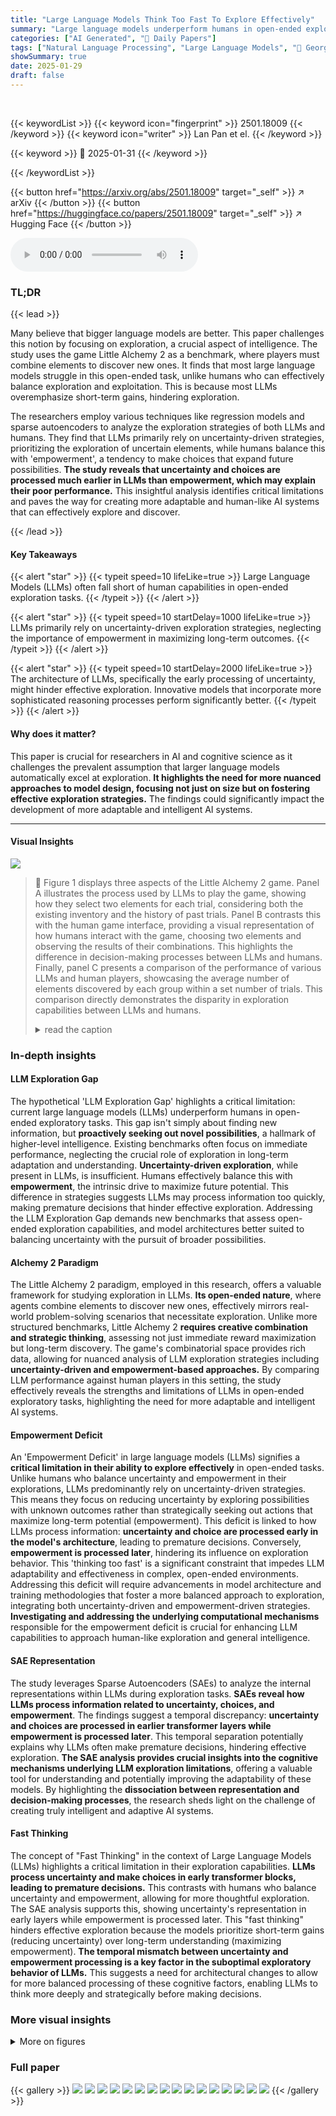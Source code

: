 ```yaml
---
title: "Large Language Models Think Too Fast To Explore Effectively"
summary: "Large language models underperform humans in open-ended exploration due to prioritizing immediate choices over long-term strategic thinking, but innovative models show promise."
categories: ["AI Generated", "🤗 Daily Papers"]
tags: ["Natural Language Processing", "Large Language Models", "🏢 Georgia Institute of Technology",]
showSummary: true
date: 2025-01-29
draft: false
---
```


<br>

{{< keywordList >}}
{{< keyword icon="fingerprint" >}} 2501.18009 {{< /keyword >}}
{{< keyword icon="writer" >}} Lan Pan et el. {{< /keyword >}}
 
{{< keyword >}} 🤗 2025-01-31 {{< /keyword >}}
 
{{< /keywordList >}}

{{< button href="https://arxiv.org/abs/2501.18009" target="_self" >}}
↗ arXiv
{{< /button >}}
{{< button href="https://huggingface.co/papers/2501.18009" target="_self" >}}
↗ Hugging Face
{{< /button >}}



<audio controls>
    <source src="https://ai-paper-reviewer.com/2501.18009/podcast.wav" type="audio/wav">
    Your browser does not support the audio element.
</audio>


### TL;DR


{{< lead >}}

Many believe that bigger language models are better.  This paper challenges this notion by focusing on exploration, a crucial aspect of intelligence.  The study uses the game Little Alchemy 2 as a benchmark, where players must combine elements to discover new ones.  It finds that most large language models struggle in this open-ended task, unlike humans who can effectively balance exploration and exploitation. This is because most LLMs overemphasize short-term gains, hindering exploration.

The researchers employ various techniques like regression models and sparse autoencoders to analyze the exploration strategies of both LLMs and humans.  They find that LLMs primarily rely on uncertainty-driven strategies, prioritizing the exploration of uncertain elements, while humans balance this with 'empowerment', a tendency to make choices that expand future possibilities.  **The study reveals that uncertainty and choices are processed much earlier in LLMs than empowerment, which may explain their poor performance.** This insightful analysis identifies critical limitations and paves the way for creating more adaptable and human-like AI systems that can effectively explore and discover.

{{< /lead >}}


#### Key Takeaways

{{< alert "star" >}}
{{< typeit speed=10 lifeLike=true >}} Large Language Models (LLMs) often fall short of human capabilities in open-ended exploration tasks. {{< /typeit >}}
{{< /alert >}}

{{< alert "star" >}}
{{< typeit speed=10 startDelay=1000 lifeLike=true >}} LLMs primarily rely on uncertainty-driven exploration strategies, neglecting the importance of empowerment in maximizing long-term outcomes. {{< /typeit >}}
{{< /alert >}}

{{< alert "star" >}}
{{< typeit speed=10 startDelay=2000 lifeLike=true >}} The architecture of LLMs, specifically the early processing of uncertainty, might hinder effective exploration.  Innovative models that incorporate more sophisticated reasoning processes perform significantly better. {{< /typeit >}}
{{< /alert >}}

#### Why does it matter?
This paper is crucial for researchers in AI and cognitive science as it challenges the prevalent assumption that larger language models automatically excel at exploration.  **It highlights the need for more nuanced approaches to model design, focusing not just on size but on fostering effective exploration strategies.** The findings could significantly impact the development of more adaptable and intelligent AI systems.

------
#### Visual Insights



![](https://arxiv.org/html/2501.18009/extracted/6165125/Fig1.png)

> 🔼 Figure 1 displays three aspects of the Little Alchemy 2 game. Panel A illustrates the process used by LLMs to play the game, showing how they select two elements for each trial, considering both the existing inventory and the history of past trials. Panel B contrasts this with the human game interface, providing a visual representation of how humans interact with the game, choosing two elements and observing the results of their combinations. This highlights the difference in decision-making processes between LLMs and humans. Finally, panel C presents a comparison of the performance of various LLMs and human players, showcasing the average number of elements discovered by each group within a set number of trials. This comparison directly demonstrates the disparity in exploration capabilities between LLMs and humans.
> <details>
> <summary>read the caption</summary>
> Figure 1: A: LLMs Game Process. LLMs select two elements per trial based on the inventory and trial history. B: Human Game Interface. Players select two elements to discover new elements, added to the inventory. C: LLMs and Human Performance.
> </details>







### In-depth insights


#### LLM Exploration Gap
The hypothetical 'LLM Exploration Gap' highlights a critical limitation: current large language models (LLMs) underperform humans in open-ended exploratory tasks.  This gap isn't simply about finding new information, but **proactively seeking out novel possibilities**, a hallmark of higher-level intelligence.  Existing benchmarks often focus on immediate performance, neglecting the crucial role of exploration in long-term adaptation and understanding.  **Uncertainty-driven exploration**, while present in LLMs, is insufficient.  Humans effectively balance this with **empowerment**, the intrinsic drive to maximize future potential.  This difference in strategies suggests LLMs may process information too quickly, making premature decisions that hinder effective exploration.  Addressing the LLM Exploration Gap demands new benchmarks that assess open-ended exploration capabilities, and model architectures better suited to balancing uncertainty with the pursuit of broader possibilities.

#### Alchemy 2 Paradigm
The Little Alchemy 2 paradigm, employed in this research, offers a valuable framework for studying exploration in LLMs.  **Its open-ended nature**, where agents combine elements to discover new ones, effectively mirrors real-world problem-solving scenarios that necessitate exploration.  Unlike more structured benchmarks, Little Alchemy 2 **requires creative combination and strategic thinking**, assessing not just immediate reward maximization but long-term discovery. The game's combinatorial space provides rich data, allowing for nuanced analysis of LLM exploration strategies including **uncertainty-driven and empowerment-based approaches.** By comparing LLM performance against human players in this setting, the study effectively reveals the strengths and limitations of LLMs in open-ended exploratory tasks, highlighting the need for more adaptable and intelligent AI systems.

#### Empowerment Deficit
An 'Empowerment Deficit' in large language models (LLMs) signifies a **critical limitation in their ability to explore effectively** in open-ended tasks.  Unlike humans who balance uncertainty and empowerment in their explorations, LLMs predominantly rely on uncertainty-driven strategies. This means they focus on reducing uncertainty by exploring possibilities with unknown outcomes rather than strategically seeking out actions that maximize long-term potential (empowerment). This deficit is linked to how LLMs process information: **uncertainty and choice are processed early in the model's architecture**, leading to premature decisions. Conversely, **empowerment is processed later**, hindering its influence on exploration behavior. This 'thinking too fast' is a significant constraint that impedes LLM adaptability and effectiveness in complex, open-ended environments.  Addressing this deficit will require advancements in model architecture and training methodologies that foster a more balanced approach to exploration, integrating both uncertainty-driven and empowerment-driven strategies.  **Investigating and addressing the underlying computational mechanisms** responsible for the empowerment deficit is crucial for enhancing LLM capabilities to approach human-like exploration and general intelligence.

#### SAE Representation
The study leverages Sparse Autoencoders (SAEs) to analyze the internal representations within LLMs during exploration tasks.  **SAEs reveal how LLMs process information related to uncertainty, choices, and empowerment**. The findings suggest a temporal discrepancy: **uncertainty and choices are processed in earlier transformer layers while empowerment is processed later**.  This temporal separation potentially explains why LLMs often make premature decisions, hindering effective exploration.  **The SAE analysis provides crucial insights into the cognitive mechanisms underlying LLM exploration limitations**, offering a valuable tool for understanding and potentially improving the adaptability of these models.  By highlighting the **dissociation between representation and decision-making processes**, the research sheds light on the challenge of creating truly intelligent and adaptive AI systems.

#### Fast Thinking
The concept of "Fast Thinking" in the context of Large Language Models (LLMs) highlights a critical limitation in their exploration capabilities.  **LLMs process uncertainty and make choices in early transformer blocks, leading to premature decisions.** This contrasts with humans who balance uncertainty and empowerment, allowing for more thoughtful exploration. The SAE analysis supports this, showing uncertainty's representation in early layers while empowerment is processed later.  This "fast thinking" hinders effective exploration because the models prioritize short-term gains (reducing uncertainty) over long-term understanding (maximizing empowerment).  **The temporal mismatch between uncertainty and empowerment processing is a key factor in the suboptimal exploratory behavior of LLMs.**  This suggests a need for architectural changes to allow for more balanced processing of these cognitive factors, enabling LLMs to think more deeply and strategically before making decisions.


### More visual insights

<details>
<summary>More on figures
</summary>


![](https://arxiv.org/html/2501.18009/extracted/6165125/Fig2.png)

> 🔼 Figure 2 presents a comparative analysis of the performance of LLMs and humans in the Little Alchemy 2 game across different temperatures.  Panel A displays the average inventory size (number of unique elements discovered) over 500 trials for various LLMs (gpt-4o, LLaMA3.1-8B, LLaMA3.1-70B) and humans, each tested at four different temperatures (0.0, 0.3, 0.7, and 1.0).  The best performance for the LLMs is observed at temperature 1.0. Panel B shows the breakdown of trial behaviors (repeated, successful, initial combinations, etc.) at their respective best temperatures, comparing the LLMs to humans and the exceptionally performing 01 model. Panel C illustrates the LLM inventory size relative to human percentiles, further contextualizing the LLMs' performance.
> <details>
> <summary>read the caption</summary>
> Figure 2: A: Human and LLMs different Temperatures’ Performance.LLM and Human Performance Across Temperatures. For LLMs, we set four temperatures(0, 0.3, 0.7, 1). LLMs (gpt-4o, LLaMA3.1-8B, LLaMA3.1-70B) achieve their best performance at temperature=1temperature1\text{temperature}=1temperature = 1. B: Human and LLMs Best Temperatures’ Behaviors. According to whether the combination selected by each trial is repeated, successful, and initial, the behavior of each LLM trial is divided into 5 categories. Compare the temperature at which LLM performs best with humans and o1 behavior. C: LLM Inventory Performance Relative to Human Percentiles.
> </details>



![](https://arxiv.org/html/2501.18009/extracted/6165125/Fig3.png)

> 🔼 Figure 3 presents a regression analysis examining the influence of temperature and model type on empowerment and uncertainty in decision-making during an exploration task.  The graph displays the average regression estimates for empowerment and uncertainty across different temperature settings (0.0, 0.3, 0.7, 1.0) for various language models (gpt-4o, LLaMA3.1-8B, LLaMA3.1-70B, and o1) and humans.  The results reveal that all language models except o1 demonstrate lower empowerment weights than humans.  Conversely, as the temperature increases, uncertainty weights tend to increase for all models, with model o1 exhibiting the highest uncertainty weights, mirroring the pattern observed in human participants.
> <details>
> <summary>read the caption</summary>
> Figure 3: Regression Estimates by Temperature and Model. All models show lower empowerment weights than humans, except o1. As temperature increases, uncertainty weights rise, with o1 showing the highest weights across all models and humans.
> </details>



![](https://arxiv.org/html/2501.18009/extracted/6165125/Fig4.png)

> 🔼 Figure 4 presents a comprehensive analysis of the exploration strategies employed by large language models (LLMs) in the Little Alchemy 2 game. Panel A reveals the correlation between cognitive variables (uncertainty, empowerment, choices) and different transformer layers within the LLM using Sparse Autoencoders (SAE). The analysis shows that uncertainty and choices are predominantly represented in early layers, whereas empowerment is processed in later layers, suggesting a temporal mismatch in information processing that hinders effective exploration. Panel B displays regression results, showing the impact of ablating either empowerment or uncertainty on the model's performance. This highlights the crucial role of uncertainty-driven strategies in the task. Panel C demonstrates that reducing uncertainty significantly lowers the average number of elements discovered by the model, which further reinforces the importance of uncertainty in driving exploration.
> <details>
> <summary>read the caption</summary>
> Figure 4: A: SAE Correlation Analysis. Maximum correlation of uncertainty values across layers, peaking at layer 2. Maximum correlation of empowerment values across layers, peaking at layer 72. Maximum correlation of choices across layers, peaking at layer 1. B: LLaMA3.1-70B Intervention Regression Results. The regression estimates for empowerment, and uncertainty under the original condition(LLaMA3.1-70B, temperature = 1), empowerment intervention (set to 0), and uncertainty intervention (set to 0). C: LLaMA3.1-70B Average Inventory of Interventions. Uncertainty intervention significantly reduces the average inventory, indicating its essential role in model performance.
> </details>



![](https://arxiv.org/html/2501.18009/extracted/6165125/average_game_difficulty.png)

> 🔼 This figure illustrates the relationship between inventory size and the probability of success in the Little Alchemy 2 game.  As the inventory size (number of elements discovered) increases, the probability of successfully creating new elements by combining existing ones decreases.  This is because the number of possible combinations grows exponentially with the inventory size, while the number of successful combinations remains limited by the game's design. The curve shows a rapid initial decrease in success probability as the number of elements grows, demonstrating an increasing challenge in discovering new elements as players progress in the game.
> <details>
> <summary>read the caption</summary>
> Figure 5: Game Difficulty vs. Inventory Size. Based on the real game tree, each inventory size has a different success probability.
> </details>



![](https://arxiv.org/html/2501.18009/extracted/6165125/Behavior.png)

> 🔼 This figure analyzes the behavior of different LLMs at various temperatures by categorizing each trial into five distinct conditions.  These conditions represent the combinations of elements chosen and whether those combinations are novel or repeated, and whether they successfully produce new elements or fail. The categories are: 1) Failure with an Existing Combination (a previously used, unsuccessful combination); 2) Failure with a New Combination (a new, unsuccessful combination); 3) Success with a New Combination (a new, successful combination); 4) Success with an Existing Combination (a previously used, successful combination); and 5) Invalid Trial (a combination of elements not currently in the inventory).  By examining the proportion of each condition at different temperatures, the figure helps to understand how temperature affects the exploration strategies of the models, illustrating a shift from exploiting known combinations to exploring novel ones with increasing temperature.
> <details>
> <summary>read the caption</summary>
> Figure 6: Behavioral Categories of LLMs at Different Temperatures. Each trial is categorized into five conditions:(1)Failure with Existing Combination: The trial repeats a previous combination that does not generate a new element. (2)Failure with New Combination: The trial uses a new combination for the first time, but it fails to generate a new element. (3)Success with New Combination: The trial uses a new combination for the first time, successfully generating a new element. (4)Success with Existing Combination: The trial repeats a previous combination that successfully generates an element. (5)Invalid Trial: The chosen one or two elements are not present in the current inventory.
> </details>



![](https://arxiv.org/html/2501.18009/extracted/6165125/improved_prompt.png)

> 🔼 Figure 7 demonstrates two different prompt engineering approaches used to improve the performance of LLMs in the Little Alchemy 2 game. Panel A displays the original prompt structure, which includes the game rules, current inventory (both initial and discovered elements), and past trial history. Panel B introduces modifications to the original prompt.  The green section encourages exploration by emphasizing that combining various elements creates new possibilities. The blue section discourages repetitive behavior by explicitly instructing the models to avoid repeated combinations from previous trials. This comparative illustration highlights how careful prompt engineering can influence LLMs’ exploratory behavior, aiming to guide them towards more creative and less repetitive strategies.
> <details>
> <summary>read the caption</summary>
> Figure 7: A: LLMs Game Original Prompt. The prompt for each trial consists of three parts: the system prompt, which provides the game rule guide; the current inventory including those from the beginning and discoveries during the game; and the trial history. B: LLMs Game Prompt Engineering. Each colored section highlights a specific goal: The green section encourages models to explore more creative combinations by reminding them that a wider variety of elements can unlock new possibilities. The blue section emphasizes avoiding repeated behavior by explicitly instructing the model to check past attempts.
> </details>



![](https://arxiv.org/html/2501.18009/extracted/6165125/prompt_performance.png)

> 🔼 Figure 8 presents a comparative analysis of the performance and behavioral patterns of various large language models (LLMs) and humans in the Little Alchemy 2 game.  Panel A displays the average inventory size (number of elements discovered) over 500 trials for each model at its optimal temperature setting (temperature = 1.0 for gpt-40, LLaMA3.1-8B, and LLaMA3.1-70B). Human performance is also included, along with results for the 01 model and gpt-40 with prompt engineering. This showcases the overall performance of each model in terms of discovering new elements. Panel B delves into the behavior of each model at its optimal temperature, categorizing trials based on whether they result in a new element, repeat previously tried combinations, or result in invalid attempts. This provides insights into the strategies and patterns employed by each model in the exploratory task.  The comparison highlights the differences in exploration strategies and the relative performance of various LLMs compared to humans.
> <details>
> <summary>read the caption</summary>
> Figure 8: A: Best Temperature of Each Model and Human Performance. B: Best Temperature of Each Model and Human Behaviors. Choose the LLM models’(gpt-4o, LLaMA3.1-8B, LLaMA3.1-70B) best performance at temperature = 1, and compare it with human and o1, gpt-4o prompt-engineering(temperature = 1). Compare each model’s performance and behaviors.
> </details>



![](https://arxiv.org/html/2501.18009/extracted/6165125/reason_performance.png)

> 🔼 Figure 9 presents a comparative analysis of the performance and behavior of various large language models (LLMs) and humans in an open-ended exploration task. Panel A shows the average inventory size (number of unique elements discovered) over 500 trials for different models at their optimal temperature setting (temperature=1). The performance of the LLMs is compared against human performance and that of the o1 model (a strong performer). Panel B provides a breakdown of behavioral patterns by categorizing each trial based on the outcome (success/failure with new or existing combinations) for the same models, allowing for a comparison of their exploration strategies. Finally, Panel C displays regression estimates for empowerment and uncertainty across different models at varying temperatures, illustrating the role of these factors in decision-making during exploration.
> <details>
> <summary>read the caption</summary>
> Figure 9: A: Best Temperature of Each Model and Human Performance. B: Best Temperature of Each Model and Human Behaviors. Choose the LLM models’(gpt-4o, LLaMA3.1-8B, LLaMA3.1-70B) best performance at temperature = 1, and compare it with human and o1, deepseek-reasoner(temperature = 1). Compare each model’s performance and behaviors.C: Regression estimates by temperature and model.
> </details>



![](https://arxiv.org/html/2501.18009/extracted/6165125/reason_200.png)

> 🔼 Figure 10 presents a detailed breakdown of DeepSeek-R1's reasoning process during a specific trial (Trial 200) in the Little Alchemy 2 game.  The figure visually highlights the model's systematic approach to finding new element combinations.  It starts by reviewing the available elements in its inventory (orange text), then considers past attempts (blue text) to avoid repeating unsuccessful combinations. This process involves logical deductions and inferences (red text) to evaluate the potential of different combinations.  The model also identifies elements with high empowerment potential (green text), meaning combinations with those elements have a greater chance of leading to the discovery of new elements, but does not choose those combinations in this specific trial. The figure's detailed annotations make the model's reasoning process completely transparent and allow us to understand its decision-making in more depth.
> <details>
> <summary>read the caption</summary>
> Figure 10: The reasoning process of DeepSeek-R1 in Trial 200: The model explores possible combinations(blue color part) for discovering a new element in the game by systematically reviewing inventory elements(orange color part), prior attempts(blue color part), and logical inferences to make the decision(red color part). It also found some more empowerment elements(green color part) but didn’t choose them.
> </details>



![](https://arxiv.org/html/2501.18009/extracted/6165125/70B_intervention_result.png)

> 🔼 This figure displays the average inventory size achieved by the LLaMA3.1-70B language model in the Little Alchemy 2 game under varying levels of intervention targeting uncertainty and empowerment layers.  The left panel shows that increasing the strength of the uncertainty intervention (from 0.0 to 2.0) progressively harms the model's performance, dramatically decreasing the number of elements discovered.  This highlights how crucial uncertainty is for the model to effectively process past trials and learn. The right panel shows that intervening on the empowerment layer has a more nuanced effect.  While moderate adjustments (intervention = 1.5) maintain performance near the original level, stronger interventions significantly worsen results. This suggests that empowerment, while important, plays a more subtle role in the model's exploration strategy than uncertainty.
> <details>
> <summary>read the caption</summary>
> Figure 11: LLaMA3.1-70B Average Inventory of Uncertainty Intervention. Set 5 different levels of uncertainty intervention(0.0, 0.5, 0.7, 1.0, 2.0). Increasing the uncertainty intervention progressively disrupts the model’s ability to complete the task, indicating the critical role of early uncertainty layers in processing task history and context. LLaMA3.1-70B Average Inventory of Empowerment Intervention. Performance remains closer to the original level when the intervention is set to 1.5, whereas other levels of intervention result in performance degradation.
> </details>



![](https://arxiv.org/html/2501.18009/extracted/6165125/SAE_TrainingProcess.png)

> 🔼 This figure displays the training metrics for Sparse Autoencoders (SAEs) applied to two different sized language models: LLaMA3.1-8B (smaller model) and LLaMA3.1-70B (larger model).  Each row shows results for one of the models.  Within each row, three panels show: 1) Layer-wise Test L2 Norm (measuring the reconstruction error); 2) Layer-wise Test Reconstruction Loss (also measuring reconstruction error); and 3) The number of active neurons in each layer during training.  A final panel in each row shows a comparison of test accuracy between the original data and the SAE's reconstructed data.  The consistent high accuracy of the reconstructed data across all layers demonstrates the effectiveness of the SAEs in preserving essential features throughout the encoding and reconstruction process.
> <details>
> <summary>read the caption</summary>
> Figure 12: Sparse Autoencoder (SAE) Training Metrics. Each row represents different model architectures. From left to right, the panels illustrate the layer-wise test L2 norm, test reconstruction loss, and the number of active neurons during training. The top row corresponds to a smaller model(LLaMA3.1-8B), and the bottom row corresponds to a larger model(LLaMA3.1-70B) with more layers. Test Accuracy Between Original and Reconstructed Data. In both cases, reconstructed data achieves higher accuracy across layers, demonstrating the SAE’s ability to preserve essential features during encoding and reconstruction.
> </details>



![](https://arxiv.org/html/2501.18009/extracted/6165125/8B_intervention.png)

> 🔼 Figure 13 presents a comprehensive analysis of the LLaMA3.1-8B model's exploration strategies using Sparse Autoencoders (SAEs). Panel A displays the maximum correlations between latent representations in SAE layers and three key variables: uncertainty, empowerment, and choices. Uncertainty shows the strongest correlation at layer 7, empowerment at layer 22, and choices at layer 15, suggesting that these factors are processed at different stages within the model's architecture. Panel B shows regression results after interventions to the model. Setting the empowerment layer's activation to zero has minimal impact on the model's performance, while zeroing the uncertainty layer causes a significant drop. Panel C shows the average inventory (number of unique elements discovered) across trials. The uncertainty intervention leads to a substantially smaller average inventory. Overall, this figure demonstrates the crucial role of uncertainty in LLaMA3.1-8B's exploration capabilities and the comparatively less significant contribution of empowerment.
> <details>
> <summary>read the caption</summary>
> Figure 13: A: SAE Correlation Analysis. Maximum correlation of uncertainty values across layers, peaking at layer 7. Maximum correlation of empowerment values across layers, peaking at layer 22. Maximum correlation of choices across layers, peaking at layer 15. B: LLaMA3.1-8B Intervention Regression Results.The bars represent the regression estimates for empowerment, and uncertainty under the original condition(LLaMA3.1-8B, temperature = 1), empowerment intervention (set to zero), and uncertainty intervention (set to zero). C: LLaMA3.1-8B Average Inventory of Interventions. Uncertainty intervention leads to a significant reduction in the average inventory, indicating its essential role in model performance.
> </details>



</details>






### Full paper

{{< gallery >}}
<img src="https://ai-paper-reviewer.com/2501.18009/1.png" class="grid-w50 md:grid-w33 xl:grid-w25" />
<img src="https://ai-paper-reviewer.com/2501.18009/2.png" class="grid-w50 md:grid-w33 xl:grid-w25" />
<img src="https://ai-paper-reviewer.com/2501.18009/3.png" class="grid-w50 md:grid-w33 xl:grid-w25" />
<img src="https://ai-paper-reviewer.com/2501.18009/4.png" class="grid-w50 md:grid-w33 xl:grid-w25" />
<img src="https://ai-paper-reviewer.com/2501.18009/5.png" class="grid-w50 md:grid-w33 xl:grid-w25" />
<img src="https://ai-paper-reviewer.com/2501.18009/6.png" class="grid-w50 md:grid-w33 xl:grid-w25" />
<img src="https://ai-paper-reviewer.com/2501.18009/7.png" class="grid-w50 md:grid-w33 xl:grid-w25" />
<img src="https://ai-paper-reviewer.com/2501.18009/8.png" class="grid-w50 md:grid-w33 xl:grid-w25" />
<img src="https://ai-paper-reviewer.com/2501.18009/9.png" class="grid-w50 md:grid-w33 xl:grid-w25" />
<img src="https://ai-paper-reviewer.com/2501.18009/10.png" class="grid-w50 md:grid-w33 xl:grid-w25" />
<img src="https://ai-paper-reviewer.com/2501.18009/11.png" class="grid-w50 md:grid-w33 xl:grid-w25" />
<img src="https://ai-paper-reviewer.com/2501.18009/12.png" class="grid-w50 md:grid-w33 xl:grid-w25" />
<img src="https://ai-paper-reviewer.com/2501.18009/13.png" class="grid-w50 md:grid-w33 xl:grid-w25" />
<img src="https://ai-paper-reviewer.com/2501.18009/14.png" class="grid-w50 md:grid-w33 xl:grid-w25" />
<img src="https://ai-paper-reviewer.com/2501.18009/15.png" class="grid-w50 md:grid-w33 xl:grid-w25" />
<img src="https://ai-paper-reviewer.com/2501.18009/16.png" class="grid-w50 md:grid-w33 xl:grid-w25" />
{{< /gallery >}}